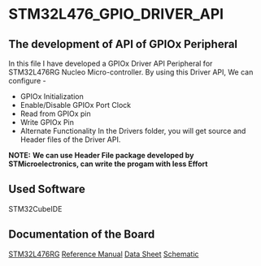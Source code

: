 # STM32L476_GPIO_DRIVER_API
## The development of API of GPIOx Peripheral
In this file I have developed a GPIOx Driver API Peripheral for STM32L476RG Nucleo Micro-controller.
By using this Driver API, We can configure -
* GPIOx Initialization
* Enable/Disable GPIOx Port Clock
* Read from GPIOx pin
* Write GPIOx Pin
* Alternate Functionality
In the Drivers folder, you will get source and Header files of the Driver API.

**NOTE:**
**We can use Header File package developed by STMicroelectronics, can write the progam with less Effort**

## Used Software 
STM32CubeIDE

## Documentation of the Board
[STM32L476RG](https://www.st.com/en/microcontrollers-microprocessors/stm32l476rg.html)
[Reference Manual](https://www.st.com/en/microcontrollers-microprocessors/stm32l476rg.html#documentation)
[Data Sheet](https://www.st.com/en/microcontrollers-microprocessors/stm32l476rg.html#documentation)
[Schematic ](https://www.st.com/en/microcontrollers-microprocessors/stm32l476rg.html#cad-resources)
